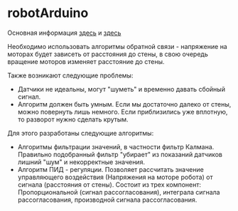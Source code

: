 # robotArduino

Основная информация <a href ="https://habr.com/post/381775/"> здесь</a> и <a href = "http://wiki.amperka.ru/робототехника:робот-с-датчиками-линии-на-arduino"> здесь</a>
<p>Необходимо использовать алгоритмы обратной связи - напряжение на моторах будет зависеть от расстояния до стены, в свою очередь вращение моторов изменяет расстояние до стены.</p>
<p>Также возникают следующие проблемы:</p>
<ul>
<li>Датчики не идеальны, могут "шуметь" и временно давать сбойный сигнал.</li>
<li>Алгоритм должен быть умным. Если мы достаточно далеко от стены, можно повернуть лишь немного. Если приблизились уже вплотную, то разворот нужно сделать крутым.</li>
</ul>
<p>Для этого разработаны следующие алгоритмы:</p>
<ul>
<li>Алгоритмы фильтрации значений, в частности фильтр Калмана. Правильно подобранный фильтр "убирает" из показаний датчиков лишний "шум" и некорректные значения.</li>
<li>Алгоритм ПИД - регуляции. Позволяет рассчитать значение управляющего воздействия (Напряжения на моторе робота) от сигнала (расстояния от стены). Состоит из трех компонент: Пропорциональной (сигнал рассогласования), интеграла сигнала рассогласования, производной сигнала рассогласования.</li>
</ul>
